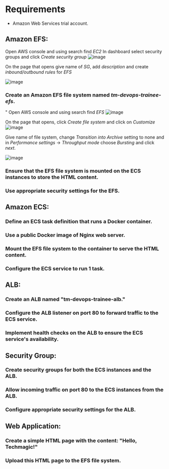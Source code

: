 # Requirements
 - Amazon Web Services trial account.

## Amazon EFS:
Open AWS console and using search find *EC2*
In dashboard select security groups and click *Create security group*
![image](https://github.com/phosphor-v/tm-devops-trainee/assets/113942255/ceae75b4-259d-432a-a85e-38e9e6253f92)

On the page that opens give name of *SG*, add *description* and create *inbound/outbound rules* for *EFS* 

![image](https://github.com/phosphor-v/tm-devops-trainee/assets/113942255/83554c70-af78-4047-b9d1-c58ef9149f4b)


### Create an Amazon EFS file system named *tm-devops-trainee-efs*.
"
Open AWS console and using search find *EFS*
![image](https://github.com/phosphor-v/tm-devops-trainee/assets/113942255/ab948750-1150-4a35-9f26-60a68175a361)

On the page that opens, click *Create file system* and click on *Customize*
![image](https://github.com/phosphor-v/tm-devops-trainee/assets/113942255/88400e29-4379-4887-95e9-0a627a81fb81)


Give name of file system, change *Transition into Archive* setting to none and in *Performance settings* -> *Throughput mode* choose *Bursting* and click *next*.

![image](https://github.com/phosphor-v/tm-devops-trainee/assets/113942255/b8b0cf85-053a-410d-8ad7-5897345d2721)



### Ensure that the EFS file system is mounted on the ECS instances to store the HTML content.


### Use appropriate security settings for the EFS.


## Amazon ECS:
### Define an ECS task definition that runs a Docker container.


### Use a public Docker image of Nginx web server.


 ### Mount the EFS file system to the container to serve the HTML content.

 
### Configure the ECS service to run 1 task.


## ALB:
### Create an ALB named "tm-devops-trainee-alb."


### Configure the ALB listener on port 80 to forward traffic to the ECS service.


### Implement health checks on the ALB to ensure the ECS service's availability.


## Security Group:
### Create security groups for both the ECS instances and the ALB.


### Allow incoming traffic on port 80 to the ECS instances from the ALB.


### Configure appropriate security settings for the ALB.


## Web Application:
### Create a simple HTML page with the content: "Hello, Techmagic!"


### Upload this HTML page to the EFS file system.

